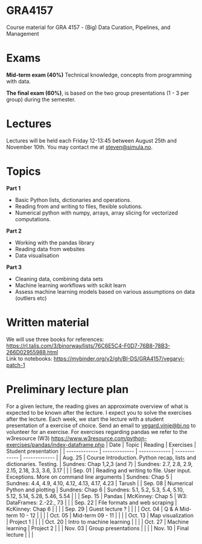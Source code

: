 # GRA4157

Course material for GRA 4157 - (Big) Data Curation, Pipelines, and Management

# Exams

**Mid-term exam (40%)** Technical knowledge, concepts from programming with data.

**The final exam (60%)**, is based on the two group presentations (1 - 3 per group) during the semester.

# Lectures

Lectures will be held each Friday 12-13:45 between August 25th and November 10th. You may contact me at steven@simula.no.

# Topics

**Part 1**

- Basic Python lists, dictionaries and operations.
- Reading from and writing to files, flexible solutions.
- Numerical python with numpy, arrays, array slicing for vectorized computations.

**Part 2**

- Working with the pandas library
- Reading data from websites
- Data visualisation

**Part 3**

- Cleaning data, combining data sets
- Machine learning workflows with scikit learn
- Assess machine learning models based on various assumptions on data (outliers etc)

# Written material

We will use three books for references: https://rl.talis.com/3/binorway/lists/76C6E5C4-F0D7-76B8-78B3-266D02955988.html  
Link to notebooks: https://mybinder.org/v2/gh/BI-DS/GRA4157/vegarvi-patch-1

# Preliminary lecture plan

For a given lecture, the reading gives an approximate overview of what is expected to be known after the lecture. I expect you to solve the exercises after the lecture. Each week, we start the lecture with a student presentation of a exercise of choice. Send an email to vegard.vinje@bi.no to volunteer for an exercise. For exercises regarding pandas we refer to the w3resource (W3) https://www.w3resource.com/python-exercises/pandas/index-dataframe.php
| Date | Topic | Reading | Exercises | Student presentation |
| ------------- | ------------- | ------------- | ------------- | ------------- |
| Aug. 25 | Course Introduction. Python recap, lists and dictionaries. Testing. | Sundnes: Chap 1,2,3 (and 7) | Sundnes: 2.7, 2.8, 2.9, 2.15, 2.18, 3.3, 3.6, 3.17 | |
| Sep. 01 | Reading and writing to file. User input. Exceptions. More on command line arguments | Sundnes: Chap 5 | Sundnes: 4.4, 4.9, 4.10, 4.12, 4.13, 4.17, 4.23 | Tarush |
| Sep. 08 | Numerical Python and plotting | Sundnes: Chap 6 | Sundnes: 5.1, 5.2, 5.3, 5.4, 5.10, 5.12, 5.14, 5.28, 5.46, 5.54 | |
| Sep. 15 | Pandas | McKinney: Chap 5 | W3: DataFrames: 2.-22., 73 | |
| Sep. 22 | File formats and web scraping | KcKinney: Chap 6 |  | |
| Sep. 29 | Guest lecture ? | | |
| Oct. 04 | Q & A Mid-term 10 - 12 | | |
| Oct. 05 | Mid-term 09 - 11 | | |
| Oct. 13 | Map visualization | Project 1 | | |
| Oct. 20 | Intro to machine learning | | |
| Oct. 27 | Machine learning | Project 2 |  |
| Nov. 03 | Group presentations | | |
| Nov. 10 | Final lecture | |  |

